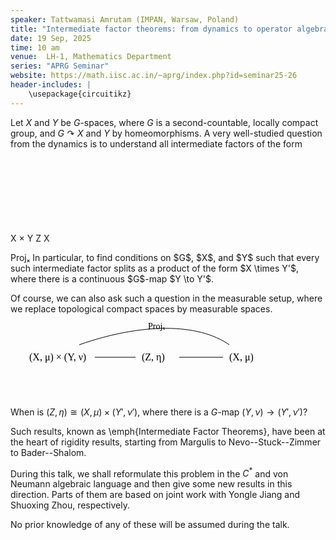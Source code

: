 ```yaml
---
speaker: Tattwamasi Amrutam (IMPAN, Warsaw, Poland)
title: "Intermediate factor theorems: from dynamics to operator algebras"
date: 19 Sep, 2025
time: 10 am
venue:  LH-1, Mathematics Department
series: "APRG Seminar"
website: https://math.iisc.ac.in/~aprg/index.php?id=seminar25-26
header-includes: |
    \usepackage{circuitikz}
---
```


Let $X$ and $Y$ be $G$-spaces, where $G$ is a second-countable, locally compact group, and 
$G \curvearrowright X$ and $Y$ by homeomorphisms. A very well-studied question from the dynamics 
is to understand all intermediate factors of the form
<svg xmlns="http://www.w3.org/2000/svg" width="420" height="120" viewBox="0 0 420 120">
  <!-- Nodes -->
  <text x="40" y="60" font-family="serif" font-size="16">X × Y</text>
  <text x="160" y="60" font-family="serif" font-size="16">Z</text>
  <text x="280" y="60" font-family="serif" font-size="16">X</text>

  <!-- Straight arrows -->
  <line x1="95" y1="55" x2="150" y2="55" stroke="black" marker-end="url(#arrow)"/>
  <line x1="190" y1="55" x2="270" y2="55" stroke="black" marker-end="url(#arrow)"/>

  <!-- Curved arrow (shifted left, higher arc) -->
  <path d="M60,35 C150,0 240,0 280,35" stroke="black" fill="none" marker-end="url(#arrow)"/>
  <text x="165" y="10" font-family="serif" font-size="14">Projₓ</text>

  <!-- Arrowhead -->
  <defs>
    <marker id="arrow" markerWidth="10" markerHeight="10" refX="10" refY="5"
            orient="auto" markerUnits="strokeWidth">
      <path d="M0,0 L10,5 L0,10 z" fill="black"/>
    </marker>
  </defs>
</svg>
In particular, to find conditions on $G$, $X$, and $Y$ such that every such intermediate factor splits as 
a product of the form $X \times Y'$, where there is a continuous $G$-map $Y \to Y'$. 

Of course, we can also ask such a question in the measurable setup, where we replace topological compact spaces by measurable spaces.

<svg xmlns="http://www.w3.org/2000/svg" width="480" height="120" viewBox="0 0 480 120">
  <!-- Nodes -->
  <text x="30" y="60" font-family="serif" font-size="16">(X, μ) × (Y, ν)</text>
  <text x="210" y="60" font-family="serif" font-size="16">(Z, η)</text>
  <text x="350" y="60" font-family="serif" font-size="16">(X, μ)</text>

  <!-- Straight arrows -->
  <!-- Start earlier (closer to the first text) -->
  <line x1="135" y1="55" x2="200" y2="55" stroke="black" marker-end="url(#arrow)"/>
  <line x1="270" y1="55" x2="340" y2="55" stroke="black" marker-end="url(#arrow)"/>

  <!-- Curved arrow (only slightly shifted right compared to original) -->
  <path d="M110,35 C210,0 300,0 350,35" stroke="black" fill="none" marker-end="url(#arrow)"/>
  <text x="220" y="10" font-family="serif" font-size="14">Projₓ</text>

  <!-- Arrowhead -->
  <defs>
    <marker id="arrow" markerWidth="10" markerHeight="10" refX="10" refY="5"
            orient="auto" markerUnits="strokeWidth">
      <path d="M0,0 L10,5 L0,10 z" fill="black"/>
    </marker>
  </defs>
</svg>


When is $(Z,\eta) \cong (X,\mu) \times (Y',\nu')$, where there is a $G$-map $(Y,\nu)\to (Y',\nu')$?

Such results, known as \emph{Intermediate Factor Theorems}, have been at the heart of rigidity results, 
starting from Margulis to Nevo--Stuck--Zimmer to Bader--Shalom.

During this talk, we shall reformulate this problem in the $C^*$ and von Neumann algebraic language 
and then give some new results in this direction. Parts of them are based on joint work with 
Yongle Jiang and Shuoxing Zhou, respectively. 

No prior knowledge of any of these will be assumed during the talk.
